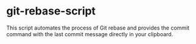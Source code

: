 # git-rebase-script
This script automates the process of Git rebase and provides the commit command with the last commit message directly in your clipboard.
